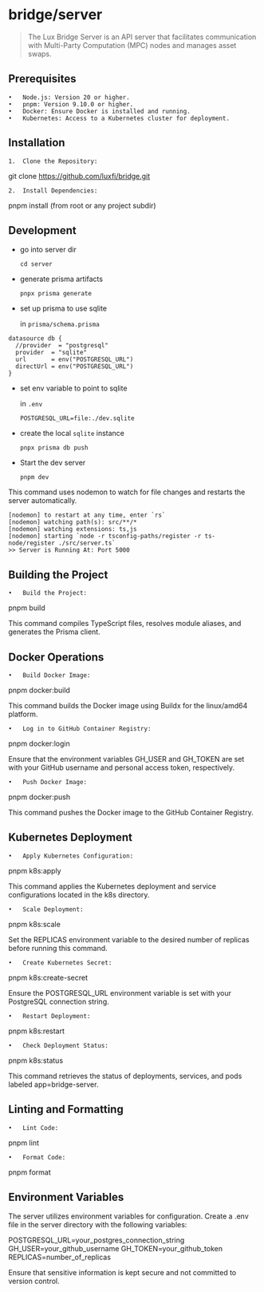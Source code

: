 # bridge/server

> The Lux Bridge Server is an API server that facilitates communication with Multi-Party Computation (MPC) nodes and manages asset swaps.

## Prerequisites

    •	Node.js: Version 20 or higher.
    •	pnpm: Version 9.10.0 or higher.
    •	Docker: Ensure Docker is installed and running.
    •	Kubernetes: Access to a Kubernetes cluster for deployment.

## Installation

    1.	Clone the Repository:

git clone https://github.com/luxfi/bridge.git

    2.	Install Dependencies:

pnpm install (from root or any project subdir)

## Development

- go into server dir

  `cd server`

- generate prisma artifacts

  `pnpx prisma generate`

- set up prisma to use sqlite

  in `prisma/schema.prisma`

```
datasource db {
  //provider  = "postgresql"
  provider  = "sqlite"
  url       = env("POSTGRESQL_URL")
  directUrl = env("POSTGRESQL_URL")
}
```

- set env variable to point to sqlite

  in `.env`

  `POSTGRESQL_URL=file:./dev.sqlite`

- create the local `sqlite` instance

  `pnpx prisma db push`

- Start the dev server

  `pnpm dev`

This command uses nodemon to watch for file changes and restarts the server automatically.

```
[nodemon] to restart at any time, enter `rs`
[nodemon] watching path(s): src/**/*
[nodemon] watching extensions: ts,js
[nodemon] starting `node -r tsconfig-paths/register -r ts-node/register ./src/server.ts`
>> Server is Running At: Port 5000
```

## Building the Project

    •	Build the Project:

pnpm build

This command compiles TypeScript files, resolves module aliases, and generates the Prisma client.

## Docker Operations

    •	Build Docker Image:

pnpm docker:build

This command builds the Docker image using Buildx for the linux/amd64 platform.

    •	Log in to GitHub Container Registry:

pnpm docker:login

Ensure that the environment variables GH_USER and GH_TOKEN are set with your GitHub username and personal access token, respectively.

    •	Push Docker Image:

pnpm docker:push

This command pushes the Docker image to the GitHub Container Registry.

## Kubernetes Deployment

    •	Apply Kubernetes Configuration:

pnpm k8s:apply

This command applies the Kubernetes deployment and service configurations located in the k8s directory.

    •	Scale Deployment:

pnpm k8s:scale

Set the REPLICAS environment variable to the desired number of replicas before running this command.

    •	Create Kubernetes Secret:

pnpm k8s:create-secret

Ensure the POSTGRESQL_URL environment variable is set with your PostgreSQL connection string.

    •	Restart Deployment:

pnpm k8s:restart

    •	Check Deployment Status:

pnpm k8s:status

This command retrieves the status of deployments, services, and pods labeled app=bridge-server.

## Linting and Formatting

    •	Lint Code:

pnpm lint

    •	Format Code:

pnpm format

## Environment Variables

The server utilizes environment variables for configuration. Create a .env file in the server directory with the following variables:

POSTGRESQL_URL=your_postgres_connection_string
GH_USER=your_github_username
GH_TOKEN=your_github_token
REPLICAS=number_of_replicas

Ensure that sensitive information is kept secure and not committed to version control.
